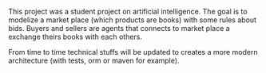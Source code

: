 This project was a student project on artificial intelligence. The goal is to
modelize a market place (which products are books) with some rules about bids.
Buyers and sellers are agents that connects to market place a exchange theirs
books with each others.

From time to time technical stuffs will be updated to creates a more modern
architecture (with tests, orm or maven for example).